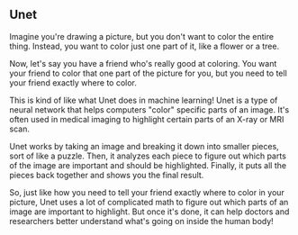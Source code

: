 ## Unet

 Imagine you're drawing a picture, but you don't want to color the entire thing. Instead, you want to color just one part of it, like a flower or a tree.

Now, let's say you have a friend who's really good at coloring. You want your friend to color that one part of the picture for you, but you need to tell your friend exactly where to color.

This is kind of like what Unet does in machine learning! Unet is a type of neural network that helps computers "color" specific parts of an image. It's often used in medical imaging to highlight certain parts of an X-ray or MRI scan.

Unet works by taking an image and breaking it down into smaller pieces, sort of like a puzzle. Then, it analyzes each piece to figure out which parts of the image are important and should be highlighted. Finally, it puts all the pieces back together and shows you the final result.

So, just like how you need to tell your friend exactly where to color in your picture, Unet uses a lot of complicated math to figure out which parts of an image are important to highlight. But once it's done, it can help doctors and researchers better understand what's going on inside the human body!
